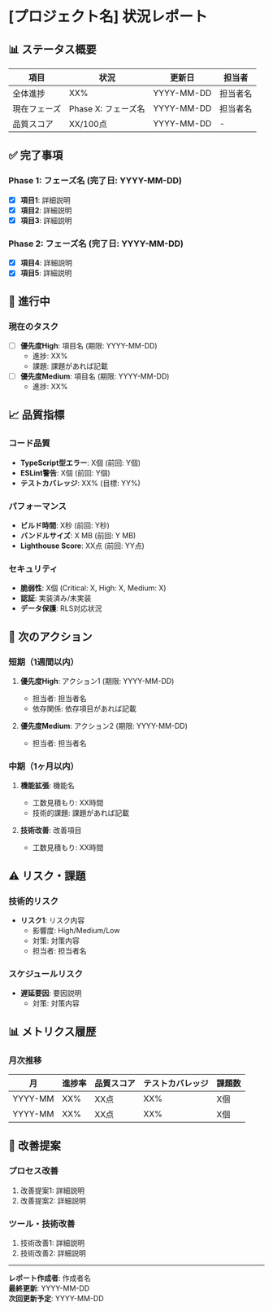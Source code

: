 # [プロジェクト名] 状況レポート

## 📊 ステータス概要

| 項目         | 状況                | 更新日     | 担当者   |
| ------------ | ------------------- | ---------- | -------- |
| 全体進捗     | XX%                 | YYYY-MM-DD | 担当者名 |
| 現在フェーズ | Phase X: フェーズ名 | YYYY-MM-DD | 担当者名 |
| 品質スコア   | XX/100点            | YYYY-MM-DD | -        |

## ✅ 完了事項

### Phase 1: フェーズ名 (完了日: YYYY-MM-DD)

- [x] **項目1**: 詳細説明
- [x] **項目2**: 詳細説明
- [x] **項目3**: 詳細説明

### Phase 2: フェーズ名 (完了日: YYYY-MM-DD)

- [x] **項目4**: 詳細説明
- [x] **項目5**: 詳細説明

## 🚧 進行中

### 現在のタスク

- [ ] **優先度High**: 項目名 (期限: YYYY-MM-DD)
  - 進捗: XX%
  - 課題: 課題があれば記載
- [ ] **優先度Medium**: 項目名 (期限: YYYY-MM-DD)
  - 進捗: XX%

## 📈 品質指標

### コード品質

- **TypeScript型エラー**: X個 (前回: Y個)
- **ESLint警告**: X個 (前回: Y個)
- **テストカバレッジ**: XX% (目標: YY%)

### パフォーマンス

- **ビルド時間**: X秒 (前回: Y秒)
- **バンドルサイズ**: X MB (前回: Y MB)
- **Lighthouse Score**: XX点 (前回: YY点)

### セキュリティ

- **脆弱性**: X個 (Critical: X, High: X, Medium: X)
- **認証**: 実装済み/未実装
- **データ保護**: RLS対応状況

## 🎯 次のアクション

### 短期（1週間以内）

1. **優先度High**: アクション1 (期限: YYYY-MM-DD)

   - 担当者: 担当者名
   - 依存関係: 依存項目があれば記載

2. **優先度Medium**: アクション2 (期限: YYYY-MM-DD)
   - 担当者: 担当者名

### 中期（1ヶ月以内）

1. **機能拡張**: 機能名

   - 工数見積もり: XX時間
   - 技術的課題: 課題があれば記載

2. **技術改善**: 改善項目
   - 工数見積もり: XX時間

## ⚠️ リスク・課題

### 技術的リスク

- **リスク1**: リスク内容
  - 影響度: High/Medium/Low
  - 対策: 対策内容
  - 担当者: 担当者名

### スケジュールリスク

- **遅延要因**: 要因説明
  - 対策: 対策内容

## 📊 メトリクス履歴

### 月次推移

| 月      | 進捗率 | 品質スコア | テストカバレッジ | 課題数 |
| ------- | ------ | ---------- | ---------------- | ------ |
| YYYY-MM | XX%    | XX点       | XX%              | X個    |
| YYYY-MM | XX%    | XX点       | XX%              | X個    |

## 🔄 改善提案

### プロセス改善

1. 改善提案1: 詳細説明
2. 改善提案2: 詳細説明

### ツール・技術改善

1. 技術改善1: 詳細説明
2. 技術改善2: 詳細説明

---

**レポート作成者**: 作成者名  
**最終更新**: YYYY-MM-DD  
**次回更新予定**: YYYY-MM-DD

